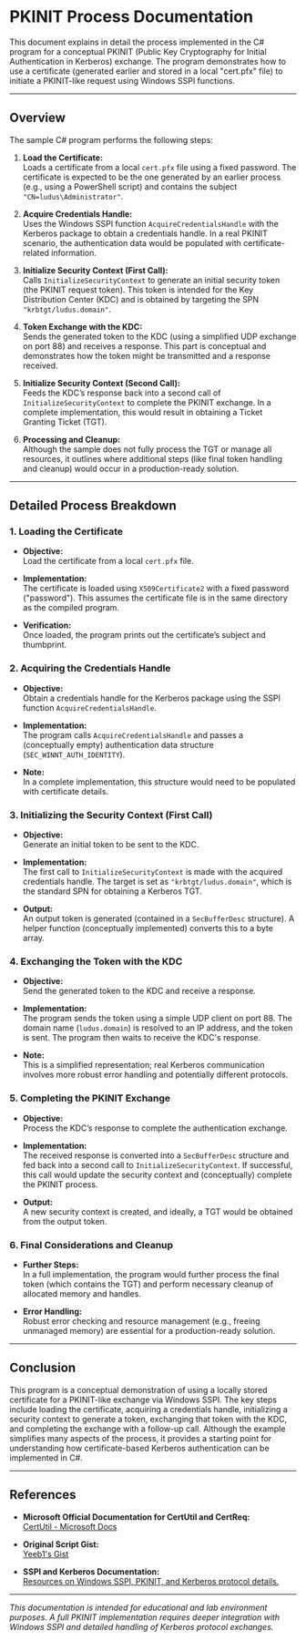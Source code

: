 # PKINIT Process Documentation

This document explains in detail the process implemented in the C# program for a conceptual PKINIT (Public Key Cryptography for Initial Authentication in Kerberos) exchange. The program demonstrates how to use a certificate (generated earlier and stored in a local "cert.pfx" file) to initiate a PKINIT-like request using Windows SSPI functions.

---

## Overview

The sample C# program performs the following steps:
1. **Load the Certificate:**  
   Loads a certificate from a local `cert.pfx` file using a fixed password. The certificate is expected to be the one generated by an earlier process (e.g., using a PowerShell script) and contains the subject `"CN=ludus\Administrator"`.

2. **Acquire Credentials Handle:**  
   Uses the Windows SSPI function `AcquireCredentialsHandle` with the Kerberos package to obtain a credentials handle. In a real PKINIT scenario, the authentication data would be populated with certificate-related information.

3. **Initialize Security Context (First Call):**  
   Calls `InitializeSecurityContext` to generate an initial security token (the PKINIT request token). This token is intended for the Key Distribution Center (KDC) and is obtained by targeting the SPN `"krbtgt/ludus.domain"`.

4. **Token Exchange with the KDC:**  
   Sends the generated token to the KDC (using a simplified UDP exchange on port 88) and receives a response. This part is conceptual and demonstrates how the token might be transmitted and a response received.

5. **Initialize Security Context (Second Call):**  
   Feeds the KDC’s response back into a second call of `InitializeSecurityContext` to complete the PKINIT exchange. In a complete implementation, this would result in obtaining a Ticket Granting Ticket (TGT).

6. **Processing and Cleanup:**  
   Although the sample does not fully process the TGT or manage all resources, it outlines where additional steps (like final token handling and cleanup) would occur in a production-ready solution.

---

## Detailed Process Breakdown

### 1. Loading the Certificate
- **Objective:**  
  Load the certificate from a local `cert.pfx` file.
  
- **Implementation:**  
  The certificate is loaded using `X509Certificate2` with a fixed password ("password"). This assumes the certificate file is in the same directory as the compiled program.
  
- **Verification:**  
  Once loaded, the program prints out the certificate’s subject and thumbprint.

### 2. Acquiring the Credentials Handle
- **Objective:**  
  Obtain a credentials handle for the Kerberos package using the SSPI function `AcquireCredentialsHandle`.
  
- **Implementation:**  
  The program calls `AcquireCredentialsHandle` and passes a (conceptually empty) authentication data structure (`SEC_WINNT_AUTH_IDENTITY`).  
- **Note:**  
  In a complete implementation, this structure would need to be populated with certificate details.

### 3. Initializing the Security Context (First Call)
- **Objective:**  
  Generate an initial token to be sent to the KDC.
  
- **Implementation:**  
  The first call to `InitializeSecurityContext` is made with the acquired credentials handle. The target is set as `"krbtgt/ludus.domain"`, which is the standard SPN for obtaining a Kerberos TGT.
  
- **Output:**  
  An output token is generated (contained in a `SecBufferDesc` structure). A helper function (conceptually implemented) converts this to a byte array.

### 4. Exchanging the Token with the KDC
- **Objective:**  
  Send the generated token to the KDC and receive a response.
  
- **Implementation:**  
  The program sends the token using a simple UDP client on port 88. The domain name (`ludus.domain`) is resolved to an IP address, and the token is sent. The program then waits to receive the KDC's response.
  
- **Note:**  
  This is a simplified representation; real Kerberos communication involves more robust error handling and potentially different protocols.

### 5. Completing the PKINIT Exchange
- **Objective:**  
  Process the KDC’s response to complete the authentication exchange.
  
- **Implementation:**  
  The received response is converted into a `SecBufferDesc` structure and fed back into a second call to `InitializeSecurityContext`. If successful, this call would update the security context and (conceptually) complete the PKINIT process.
  
- **Output:**  
  A new security context is created, and ideally, a TGT would be obtained from the output token.

### 6. Final Considerations and Cleanup
- **Further Steps:**  
  In a full implementation, the program would further process the final token (which contains the TGT) and perform necessary cleanup of allocated memory and handles.
  
- **Error Handling:**  
  Robust error checking and resource management (e.g., freeing unmanaged memory) are essential for a production-ready solution.

---

## Conclusion

This program is a conceptual demonstration of using a locally stored certificate for a PKINIT-like exchange via Windows SSPI. The key steps include loading the certificate, acquiring a credentials handle, initializing a security context to generate a token, exchanging that token with the KDC, and completing the exchange with a follow-up call. Although the example simplifies many aspects of the process, it provides a starting point for understanding how certificate-based Kerberos authentication can be implemented in C#.

---

## References

- **Microsoft Official Documentation for CertUtil and CertReq:**  
  [CertUtil - Microsoft Docs](https://docs.microsoft.com/en-us/windows-server/administration/windows-commands/certutil)

- **Original Script Gist:**  
  [Yeeb1's Gist](https://gist.github.com/Yeeb1/532c0d522ce30b8086c96989708b10fe)

- **SSPI and Kerberos Documentation:**  
  [Resources on Windows SSPI, PKINIT, and Kerberos protocol details.](https://learn.microsoft.com/en-us/windows/win32/secauthn/sspi-kerberos-interoperability-with-gssapi)

---

*This documentation is intended for educational and lab environment purposes. A full PKINIT implementation requires deeper integration with Windows SSPI and detailed handling of Kerberos protocol exchanges.*
